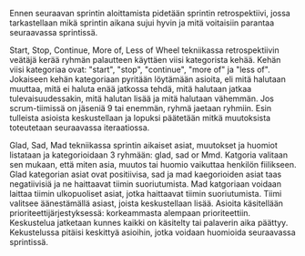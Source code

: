 
Ennen seuraavan sprintin aloittamista pidetään sprintin retrospektiivi, jossa tarkastellaan mikä sprintin aikana sujui hyvin ja mitä voitaisiin parantaa seuraavassa sprintissä.

Start, Stop, Continue, More of, Less of Wheel tekniikassa retrospektiivin veätäjä kerää ryhmän palautteen käyttäen viisi kategorista kehää. Kehän viisi kategoriaa ovat: "start", "stop", "continue", "more of" ja "less of".  Jokaiseen kehän kategoriaan pyritään löytämään asioita, eli mitä halutaan muuttaa, mitä ei haluta enää jatkossa tehdä, mitä halutaan jatkaa tulevaisuudessakin, mitä halutan lisää ja mitä halutaan vähemmän. Jos scrum-tiimissä on jäseniä 9 tai enemmän, ryhmä jaetaan ryhmiin. Esin tulleista asioista keskustellaan ja lopuksi päätetään mitkä muutoksista toteutetaan seuraavassa iteraatiossa. 

Glad, Sad, Mad tekniikassa sprintin aikaiset asiat, muutokset ja huomiot listataan ja kategorioidaan 3 ryhmään: glad, sad or Mmd. Katgoria valitaan sen mukaan, että miten asia, muutos tai huomio vaikuttaa henkilön fiilikseen. Glad kategorian asiat ovat positiivisa, sad ja mad kaegorioiden asiat taas negatiivisiä ja ne haittaavat tiimin suoriutumista. Mad katgoriaan voidaan laittaa tiimin ulkopuoliset asiat, jotka haittaavat tiimin suoriutumista. Tiimi valitsee äänestämällä asiast, joista keskustellaan lisää. Asioita käsitellään prioriteettijärjestyksessä: korkeammasta alempaan prioriteettiin. Keskustelua jatketaan kunnes kaikki on käsitelty tai palaverin aika päättyy. Kekustelussa pitäisi keskittyä asioihin, jotka voidaan huomioida seuraavassa sprintissä.

